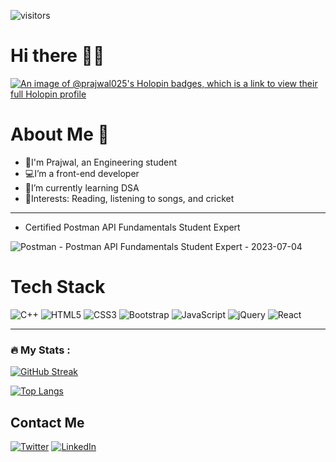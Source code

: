 ![visitors](https://visitor-badge.laobi.icu/badge?page_id=Prajwal0225.Prajwal0225)

# Hi there 👋🏻

[![An image of @prajwal025's Holopin badges, which is a link to view their full Holopin profile](https://holopin.me/prajwal025)](https://holopin.io/@prajwal025)

# About Me 🚨

- 👀I'm Prajwal, an Engineering student
- 💻I’m a front-end developer
- 🌱I’m currently learning DSA
- 💫Interests: Reading, listening to songs, and cricket

---
- Certified Postman API Fundamentals Student Expert 

![Postman - Postman API Fundamentals Student Expert - 2023-07-04](https://github.com/Prajwal0225/Prajwal0225/assets/103810119/568f84c0-7392-4fe6-87d2-e574737aba5e)


# Tech Stack

![C++](https://img.shields.io/badge/c++-%2300599C.svg?style=for-the-badge&logo=c%2B%2B&logoColor=white)     ![HTML5](https://img.shields.io/badge/html5-%23E34F26.svg?style=for-the-badge&logo=html5&logoColor=white)     ![CSS3](https://img.shields.io/badge/css3-%231572B6.svg?style=for-the-badge&logo=css3&logoColor=white)     ![Bootstrap](https://img.shields.io/badge/bootstrap-%23563D7C.svg?style=for-the-badge&logo=bootstrap&logoColor=white)     ![JavaScript](https://img.shields.io/badge/javascript-%23323330.svg?style=for-the-badge&logo=javascript&logoColor=%23F7DF1E)     ![jQuery](https://img.shields.io/badge/jquery-%230769AD.svg?style=for-the-badge&logo=jquery&logoColor=white) 	![React](https://img.shields.io/badge/react-%2320232a.svg?style=for-the-badge&logo=react&logoColor=%2361DAFB)

---

### :fire: My Stats :
<!-- 
https://github-readme-streak-stats.herokuapp.com/?user=Prajwal0225 -->
[![GitHub Streak](http://github-readme-streak-stats.herokuapp.com?user=Prajwal0225&theme=dark&background=000000)](https://git.io/streak-stats)

[![Top Langs](https://github-readme-stats.vercel.app/api/top-langs/?username=Prajwal0225)](https://github.com/anuraghazra/github-readme-stats)




## Contact Me
[![Twitter](https://img.shields.io/badge/Twitter-1DA1F2?style=for-the-badge&logo=twitter&logoColor=white)](https://twitter.com/Prajwal__02)
[![LinkedIn](https://img.shields.io/badge/LinkedIn-0077B5?style=for-the-badge&logo=linkedin&logoColor=white)](https://www.linkedin.com/in/prajwal-somalkar-7a72b1202/)
